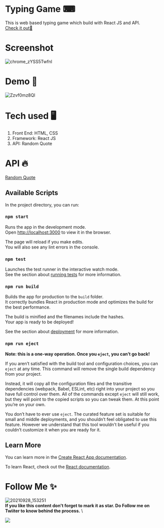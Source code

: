 # Typing Game ⌨
This is web based typing game which build with React JS and API.\
[Check it out🚀](https://test-typ.herokuapp.com/)

# Screenshot
![chrome_zYSS5Twfnl](https://user-images.githubusercontent.com/78084828/134755971-a10f7b06-4c49-47b9-a2f8-df4f39c5176f.png)

# Demo 🚀
![Zzvf0mz8Ql](https://user-images.githubusercontent.com/78084828/134756024-1155a632-2bb7-496c-a2fb-04b9c4e9fafa.gif)


# Tech used 🖥
1. Front End: HTML, CSS
2. Framework: React JS
3. API: Random Quote

# API 🔥
[Random Quote](http://api.quotable.io/random)

## Available Scripts

In the project directory, you can run:

### `npm start`

Runs the app in the development mode.\
Open [http://localhost:3000](http://localhost:3000) to view it in the browser.

The page will reload if you make edits.\
You will also see any lint errors in the console.

### `npm test`

Launches the test runner in the interactive watch mode.\
See the section about [running tests](https://facebook.github.io/create-react-app/docs/running-tests) for more information.

### `npm run build`

Builds the app for production to the `build` folder.\
It correctly bundles React in production mode and optimizes the build for the best performance.

The build is minified and the filenames include the hashes.\
Your app is ready to be deployed!

See the section about [deployment](https://facebook.github.io/create-react-app/docs/deployment) for more information.

### `npm run eject`

**Note: this is a one-way operation. Once you `eject`, you can’t go back!**

If you aren’t satisfied with the build tool and configuration choices, you can `eject` at any time. This command will remove the single build dependency from your project.

Instead, it will copy all the configuration files and the transitive dependencies (webpack, Babel, ESLint, etc) right into your project so you have full control over them. All of the commands except `eject` will still work, but they will point to the copied scripts so you can tweak them. At this point you’re on your own.

You don’t have to ever use `eject`. The curated feature set is suitable for small and middle deployments, and you shouldn’t feel obligated to use this feature. However we understand that this tool wouldn’t be useful if you couldn’t customize it when you are ready for it.

## Learn More

You can learn more in the [Create React App documentation](https://facebook.github.io/create-react-app/docs/getting-started).

To learn React, check out the [React documentation](https://reactjs.org/).

# Follow Me ✨
![20210928_153251](https://user-images.githubusercontent.com/78084828/135317183-c83acb93-1c68-4def-8f1e-b3d1dedfc9a7.jpg) \
**If you like this content don't forget to mark it as star. Do Follow me on Twiiter to know behind the process.** \

[![](https://img.shields.io/twitter/follow/imaashish_?style=social)](https://twitter.com/imaashish_)
